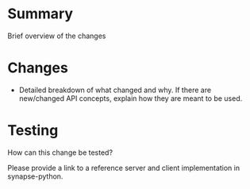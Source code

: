 # Summary
Brief overview of the changes

# Changes
* Detailed breakdown of what changed and why. If there are new/changed API concepts, explain how they are meant to be used.

# Testing
How can this change be tested?

Please provide a link to a reference server and client implementation in synapse-python.
